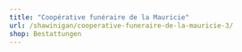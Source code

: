 ```yaml
---
title: "Coopérative funéraire de la Mauricie"
url: /shawinigan/cooperative-funeraire-de-la-mauricie-3/
shop: Bestattungen
---
```

